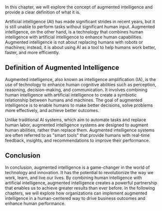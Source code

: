

In this chapter, we will explore the concept of augmented intelligence and provide a clear definition of what it is.



Artificial intelligence (AI) has made significant strides in recent years, but it is still unable to perform tasks without significant human input. Augmented intelligence, on the other hand, is a technology that combines human intelligence with artificial intelligence to enhance human capabilities. Augmented intelligence is not about replacing humans with robots or machines; instead, it is about using AI as a tool to help humans work better, faster, and more efficiently.

Definition of Augmented Intelligence
------------------------------------

Augmented intelligence, also known as intelligence amplification (IA), is the use of technology to enhance human cognitive abilities such as perception, reasoning, decision-making, and communication. It involves combining human intelligence with artificial intelligence to create a symbiotic relationship between humans and machines. The goal of augmented intelligence is to enable humans to make better decisions, solve problems more effectively, and achieve better outcomes.

Unlike traditional AI systems, which aim to automate tasks and replace human labor, augmented intelligence systems are designed to augment human abilities, rather than replace them. Augmented intelligence systems are often referred to as "smart tools" that provide humans with real-time feedback, insights, and recommendations to improve their performance.

Conclusion
----------

In conclusion, augmented intelligence is a game-changer in the world of technology and innovation. It has the potential to revolutionize the way we work, learn, and live our lives. By combining human intelligence with artificial intelligence, augmented intelligence creates a powerful partnership that enables us to achieve greater results than ever before. In the following chapters, we will explore how organizations can implement augmented intelligence in a human-centered way to drive business outcomes and enhance human performance.

